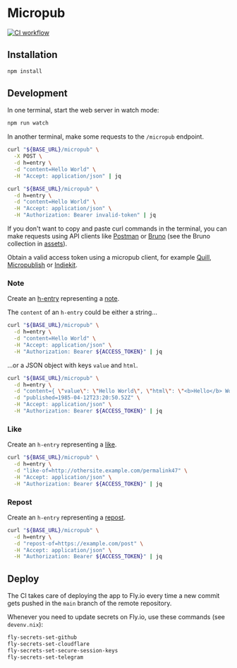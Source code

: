 # Micropub

[![CI workflow](https://github.com/jackdbd/micropub/actions/workflows/ci.yaml/badge.svg)](https://github.com/jackdbd/micropub/actions/workflows/ci.yaml)

## Installation

```sh
npm install
```

## Development

In one terminal, start the web server in watch mode:

```sh
npm run watch
```

In another terminal, make some requests to the `/micropub` endpoint.

```sh
curl "${BASE_URL}/micropub" \
  -X POST \
  -d h=entry \
  -d "content=Hello World" \
  -H "Accept: application/json" | jq
```

```sh
curl "${BASE_URL}/micropub" \
  -d h=entry \
  -d "content=Hello World" \
  -H "Accept: application/json" \
  -H "Authorization: Bearer invalid-token" | jq
```

If you don't want to copy and paste curl commands in the terminal, you can make requests using API clients like [Postman](https://www.postman.com/) or [Bruno](https://docs.usebruno.com/introduction/what-is-bruno) (see the Bruno collection in [assets](./assets/README.md)).

Obtain a valid access token using a micropub client, for example [Quill](https://quill.p3k.io/), [Micropublish](https://micropublish.net/) or [Indiekit](https://getindiekit.com/).

### Note

Create an [h-entry](http://microformats.org/wiki/h-entry) representing a [note](https://indieweb.org/note).

The `content` of an `h-entry` could be either a string...

```sh
curl "${BASE_URL}/micropub" \
  -d h=entry \
  -d "content=Hello World" \
  -H "Accept: application/json" \
  -H "Authorization: Bearer ${ACCESS_TOKEN}" | jq
```

...or a JSON object with keys `value` and `html`.

```sh
curl "${BASE_URL}/micropub" \
  -d h=entry \
  -d "content={ \"value\": \"Hello World\", \"html\": \"<b>Hello</b> World\" }" \
  -d "published=1985-04-12T23:20:50.52Z" \
  -H "Accept: application/json" \
  -H "Authorization: Bearer ${ACCESS_TOKEN}" | jq
```

### Like

Create an `h-entry` representing a [like](https://indieweb.org/like).

```sh
curl "${BASE_URL}/micropub" \
  -d h=entry \
  -d "like-of=http://othersite.example.com/permalink47" \
  -H "Accept: application/json" \
  -H "Authorization: Bearer ${ACCESS_TOKEN}" | jq
```

### Repost

Create an `h-entry` representing a [repost](https://indieweb.org/repost).

```sh
curl "${BASE_URL}/micropub" \
  -d h=entry \
  -d "repost-of=https://example.com/post" \
  -H "Accept: application/json" \
  -H "Authorization: Bearer ${ACCESS_TOKEN}" | jq
```

## Deploy

The CI takes care of deploying the app to Fly.io every time a new commit gets pushed in the `main` branch of the remote repository.

Whenever you need to update secrets on Fly.io, use these commands (see `devenv.nix`):

```sh
fly-secrets-set-github
fly-secrets-set-cloudflare
fly-secrets-set-secure-session-keys
fly-secrets-set-telegram
```

